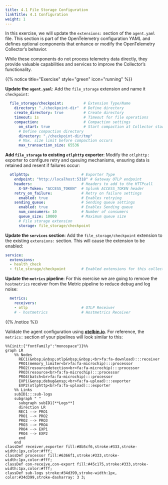 ```yaml
---
title: 4.1 File Storage Configuration
linkTitle: 4.1 Configuration
weight: 1
---
```


In this exercise, we will update the `extensions:` section of the `agent.yaml` file. This section is part of the OpenTelemetry configuration YAML and defines optional components that enhance or modify the OpenTelemetry Collector’s behavior.

While these components do not process telemetry data directly, they provide valuable capabilities and services to improve the Collector’s functionality.

{{% notice title="Exercise" style="green" icon="running" %}}

**Update the `agent.yaml`**: Add the `file_storage` extension and name it `checkpoint`:

```yaml
  file_storage/checkpoint:         # Extension Type/Name
    directory: "./checkpoint-dir"  # Define directory
    create_directory: true         # Create directory
    timeout: 1s                    # Timeout for file operations
    compaction:                    # Compaction settings
      on_start: true               # Start compaction at Collector startup
      # Define compaction directory
      directory: "./checkpoint-dir/tmp"
      # Max. size limit before compaction occurs
      max_transaction_size: 65536
```

**Add `file_storage` to existing `otlphttp` exporter**: Modify the `otlphttp:` exporter to configure retry and queuing mechanisms, ensuring data is retained and resent if failures occur:

```yaml
  otlphttp:                       # Exporter Type
    endpoint: "http://localhost:5318" # Gateway OTLP endpoint
    headers:                      # Headers to add to the HTTPcall 
      X-SF-Token: "ACCESS_TOKEN"  # Splunk ACCESS_TOKEN header
    retry_on_failure:             # Retry on failure settings
      enabled: true               # Enables retrying
    sending_queue:                # Sending queue settings
      enabled: true               # Enables Sending queue
      num_consumers: 10           # Number of consumers
      queue_size: 10000           # Maximum queue size
      # File storage extension
      storage: file_storage/checkpoint
```

**Update the `services` section**: Add the `file_storage/checkpoint` extension to the existing `extensions:` section. This will cause the extension to be enabled:

```yaml
service:
  extensions:
  - health_check
  - file_storage/checkpoint       # Enabled extensions for this collector
```

**Update the `metrics` pipeline**: For this exercise we are going to remove the `hostmetrics` receiver from the Metric pipeline to reduce debug and log noise:

```yaml
  metrics:
    receivers: 
    - otlp                        # OTLP Receiver
    # - hostmetrics               # Hostmetrics Receiver
```

{{% /notice %}}

Validate the agent configuration using **[otelbin.io](https://www.otelbin.io/)**. For reference, the `metrics:` section of your pipelines will look similar to this:

```mermaid
%%{init:{"fontFamily":"monospace"}}%%
graph LR
    %% Nodes
      REC1(&nbsp;&nbsp;otlp&nbsp;&nbsp;<br>fa:fa-download):::receiver
      PRO1(memory_limiter<br>fa:fa-microchip):::processor
      PRO2(resourcedetection<br>fa:fa-microchip):::processor
      PRO3(resource<br>fa:fa-microchip):::processor
      PRO4(batch<br>fa:fa-microchip):::processor
      EXP1(&ensp;debug&ensp;<br>fa:fa-upload):::exporter
      EXP2(otlphttp<br>fa:fa-upload):::exporter
    %% Links
    subID1:::sub-logs
    subgraph " "
      subgraph subID1[**Logs**]
      direction LR
      REC1 --> PRO1
      PRO1 --> PRO2
      PRO2 --> PRO3
      PRO3 --> PRO4
      PRO4 --> EXP1
      PRO4 --> EXP2
      end
    end
classDef receiver,exporter fill:#8b5cf6,stroke:#333,stroke-width:1px,color:#fff;
classDef processor fill:#6366f1,stroke:#333,stroke-width:1px,color:#fff;
classDef con-receive,con-export fill:#45c175,stroke:#333,stroke-width:1px,color:#fff;
classDef sub-logs stroke:#34d399,stroke-width:1px, color:#34d399,stroke-dasharray: 3 3;
```
